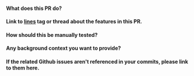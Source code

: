 #### What does this PR do?

#### Link to [lines](https://llllllll.co/) tag or thread about the features in this PR.

#### How should this be manually tested?

#### Any background context you want to provide?

#### If the related Github issues aren't referenced in your commits, please link to them here.
